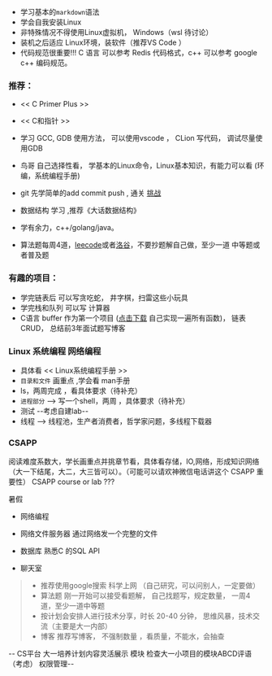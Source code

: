 * 学习基本的`markdown`语法
* 学会自我安装Linux
* 非特殊情况不得使用Linux虚拟机， Windows（wsl 待讨论）
* 装机之后适应 Linux环境，装软件（推荐VS Code ）
* 代码规范很重要!!! C 语言 可以参考 Redis 代码格式，c++ 可以参考 google c++ 编码规范。


### 推荐：

* << C Primer Plus >>
* << C和指针 >>

* 学习 GCC, GDB 使用方法， 可以使用vscode ， CLion 写代码， 调试尽量使用GDB
* 鸟哥 自己选择性看， 学基本的Linux命令，Linux基本知识，有能力可以看 (环编，系统编程手册)
* git 先学简单的add commit push , 通关 [挑战](https://learngitbranching.js.org/)
* 数据结构 学习 ,推荐《大话数据结构》
* 学有余力，c++/golang/java。

* 算法题每周4道，[leecode](https://leetcode-cn.com/)或者[洛谷](https://www.luogu.com.cn/)，不要抄题解自己做，至少一道 中等题或者普及题
### 有趣的项目： 

* 学完链表后 可以写贪吃蛇， 井字棋，扫雷这些小玩具 
* 学完栈和队列 可以写 计算器  
* C语言 buffer 作为第一个项目 ([点击下载](http://192.168.30.175/s/bK5R9Y7qi2sTQMR) 自己实现一遍所有函数)， 链表CRUD， 总结前3年面试题写博客

### Linux 系统编程 网络编程 

* 具体看  << Linux系统编程手册 >>
* `目录和文件` 画重点   ,学会看 man手册   
* ls，两周完成  ，看具体要求（待补充）
* `进程部分`  -->  写一个shell，两周  ，具体要求（待补充）
* 测试  --考虑自建lab-- 
* 线程   -->  线程池，生产者消费者，哲学家问题，多线程下载器

### CSAPP
阅读难度系数大，学长画重点并挑章节看，具体看存储，IO,网络，形成知识网络
（大一下结尾，大二，大三皆可以）。（可能可以请欢神微信电话讲这个 CSAPP 重要性）
CSAPP course or lab ???


暑假

* 网络编程 

* 网络文件服务器  通过网络发一个完整的文件

* 数据库 熟悉C 的SQL  API

* 聊天室 


> * 推荐使用google搜索  科学上网  （自己研究，可以问别人，一定要做）
> * 算法题  刚一开始可以接受看题解， 自己找题写，规定数量， 一周4道，至少一道中等题
> * 按计划会安排人进行技术分享，时长 20-40 分钟， 思维风暴，技术交流（主要是大一内部）
> * 博客 推荐写博客， 不强制数量 ，看质量，不能水，会抽查

-- CS平台 大一培养计划内容灵活展示  模块 检查大一小项目的模块ABCD评语（考虑）  权限管理--

